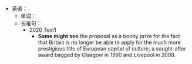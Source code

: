 - 英语：
	- 单词：
	- 长难句：
		- 2020 Text1
			- **Some might** **see** the proposal as a booby prize for the fact that Britain is no longer be able to apply for the much more prestigious title of European capital of culture, a sought-after award bagged by Glasgow in 1990 and Livepool in 2008.